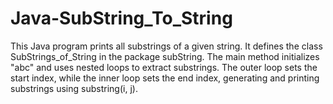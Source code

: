# Java-SubString_To_String
This Java program prints all substrings of a given string. It defines the class SubStrings_of_String in the package subString. The main method initializes "abc" and uses nested loops to extract substrings. The outer loop sets the start index, while the inner loop sets the end index, generating and printing substrings using substring(i, j).

